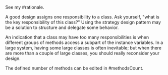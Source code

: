 See my #rationale.

A good design assigns one responsibility to a class. Ask yourself, "what is the key responsibility of this class?" Using the strategy design pattern may be a solution to structure and delegate some behavior. 

An indication that a class may have too many responsibilities is when different groups of methods access a subpart of the instance variables. In a large system, having some large classes is often inevitable; but when there are more than a couple of large classes, you should really reconsider your design. 
	
The defined number of methods can be edited in #methodsCount.